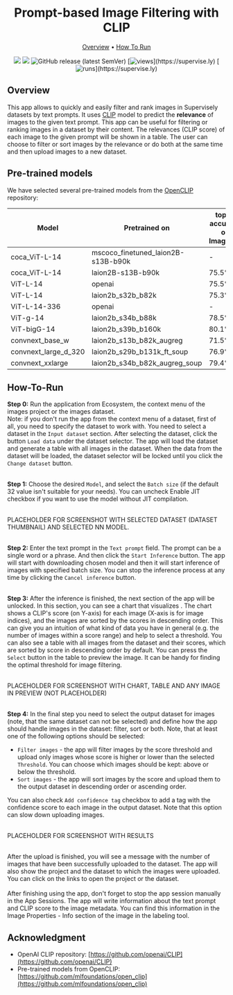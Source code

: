 <div align="center" markdown>
<img src=""/>

# Prompt-based Image Filtering with CLIP

<p align="center">
  <a href="#Overview">Overview</a> •
  <a href="#How-To-Run">How To Run</a>
</p>

[![](https://img.shields.io/badge/supervisely-ecosystem-brightgreen)](https://ecosystem.supervise.ly/apps/supervisely-ecosystem/СHANGE_THE_NAME!!!!)
[![](https://img.shields.io/badge/slack-chat-green.svg?logo=slack)](https://supervise.ly/slack)
![GitHub release (latest SemVer)](https://img.shields.io/github/v/release/supervisely-ecosystem/СHANGE_THE_NAME!!!!)
[![views](https://app.supervise.ly/img/badges/views/supervisely-ecosystem/СHANGE_THE_NAME!!!!)](https://supervise.ly)
[![runs](https://app.supervise.ly/img/badges/runs/supervisely-ecosystem/СHANGE_THE_NAME!!!!)](https://supervise.ly)

</div>

## Overview

This app allows to quickly and easily filter and rank images in Supervisely datasets by text prompts. It uses [CLIP](https://openai.com/research/clip) model to predict the **relevance** of images to the given text prompt. This app can be useful for filtering or ranking images in a dataset by their content. The relevances (CLIP score) of each image to the given prompt will be shown in a table. The user can choose to filter or sort images by the relevance or do both at the same time and then upload images to a new dataset.


## Pre-trained models

We have selected several pre-trained models from the [OpenCLIP](https://github.com/mlfoundations/open_clip) repository:

| Model    | Pretrained on   | top-1 accuracy on ImageNet |
| -------- | --------------- | -------------------------- |
| coca_ViT-L-14 | mscoco_finetuned_laion2B-s13B-b90k | - |
| coca_ViT-L-14 | laion2B-s13B-b90k | 75.5% |
| ViT-L-14 | openai | 75.5% |
| ViT-L-14 | laion2b_s32b_b82k | 75.3% |
| ViT-L-14-336 | openai | - |
| ViT-g-14 | laion2b_s34b_b88k | 78.5% |
| ViT-bigG-14 | laion2b_s39b_b160k | 80.1% |
| convnext_base_w | laion2b_s13b_b82k_augreg | 71.5% |
| convnext_large_d_320 | laion2b_s29b_b131k_ft_soup | 76.9% |
| convnext_xxlarge | laion2b_s34b_b82k_augreg_soup | 79.4% |


## How-To-Run

**Step 0:** Run the application from Ecosystem, the context menu of the images project or the images dataset.<br>
Note: if you don't run the app from the context menu of a dataset, first of all, you need to specify the dataset to work with. You need to select a dataset in the `Input dataset` section. After selecting the dataset, click the button `Load data` under the dataset selector. The app will load the dataset and generate a table with all images in the dataset. When the data from the dataset will be loaded, the dataset selector will be locked until you click the `Change dataset` button.<br><br>

**Step 1:** Choose the desired `Model`, and select the `Batch size` (if the default 32 value isn't suitable for your needs). You can uncheck Enable JIT checkbox if you want to use the model without JIT compilation.<br><br>

PLACEHOLDER FOR SCREENSHOT WITH SELECTED DATASET (DATASET THUMBNAIL) AND SELECTED NN MODEL.<br><br>

**Step 2:** Enter the text prompt in the `Text prompt` field. The prompt can be a single word or a phrase. And then click the `Start Inference` button. The app will start with downloading chosen model and then it will start inference of images with specified batch size. You can stop the inference process at any time by clicking the `Cancel inference` button.<br><br>

**Step 3:** After the inference is finished, the next section of the app will be unlocked. In this section, you can see a chart that visualizes . The chart shows a CLIP's score (on Y-axis) for each image (X-axis is for image indices), and the images are sorted by the scores in descending order. This can give you an intuition of what kind of data you have in general (e.g. the number of images within a score range) and help to select a threshold. You can also see a table with all images from the dataset and their scores, which are sorted by score in descending order by default. You can press the `Select` button in the table to preview the image. It can be handy for finding the optimal threshold for image filtering.<br><br>

PLACEHOLDER FOR SCREENSHOT WITH CHART, TABLE AND ANY IMAGE IN PREVIEW (NOT PLACEHOLDER)<br><br>

**Step 4:** In the final step you need to select the output dataset for images (note, that the same dataset can not be selected) and define how the app should handle images in the dataset: filter, sort or both. Note, that at least one of the following options should be selected:<br>

- `Filter images` - the app will filter images by the score threshold and upload only images whose score is higher or lower than the selected `Threshold`. You can choose which images should be kept: above or below the threshold.<br>
- `Sort images` - the app will sort images by the score and upload them to the output dataset in descending order or ascending order.<br>

You can also check `Add confidence tag` checkbox to add a tag with the confidence score to each image in the output dataset. Note that this option can slow down uploading images.<br><br>

PLACEHOLDER FOR SCREENSHOT WITH RESULTS<br><br>

After the upload is finished, you will see a message with the number of images that have been successfully uploaded to the dataset. The app will also show the project and the dataset to which the images were uploaded. You can click on the links to open the project or the dataset.<br><br>
After finishing using the app, don't forget to stop the app session manually in the App Sessions. The app will write information about the text prompt and CLIP score to the image metadata. You can find this information in the Image Properties - Info section of the image in the labeling tool.



## Acknowledgment

- OpenAI CLIP repository: [https://github.com/openai/CLIP](https://github.com/openai/CLIP)
- Pre-trained models from OpenCLIP: [https://github.com/mlfoundations/open_clip](https://github.com/mlfoundations/open_clip)